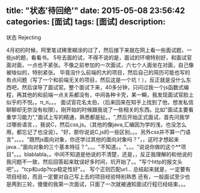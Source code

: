 title: "状态'待回绝'"
date: 2015-05-08 23:56:42
categories: [面试]
tags: [面试]
description: 
---
状态 Rejecting
<!--more-->
4月初的时候，阿里笔试稀里糊涂的过了，然后接下来就在网上看一些面试题，一些js的题，看看书。
5号去面的试，不得不说的是，面试的环境特别好，和面试官面对面，一点也不紧张。不像之前参加的一次面试，六七个人面坐在对面，自己像被啥似的，特别紧张。
毕竟没什么前端的大的项目，然后自己的简历可能也写的有点问题（写了一个和前端无关的项目，然后这是一个坑！），反正就是没什么东西吧，然后误导了面试官。整个面试下来，40多分钟，只问过我一个js函数式编程，再其他的和前端一点关系都没有，中间各种卡壳，某一瞬，我发现面试官脸上似乎的不悦。。π_π。。。
面试官花名太伯，（后来回来在知乎上找到了他，想发私信聊聊却无奈没有权限）。刚开始的时候跟我说了一些相关的东西。比如"面试主要看重学习能力","面试上写的精通，熟悉都是扯。。",然后开始正式面试，首先问我学过哪些语言，，我说C，然后css,js。（其他的像java,汇编因为学的浅，也没怎么用，都忘记了也没说）。"好，那你说说C,js的一些区别。。。另外css并不算一门语言"，。。。"既然js面向对象，你还学过其他的面向对象吗？"，，这时才想起来java..."面向对象的三个基本特征？"。。。"不知道。。"。。。"说说你做的这个**项目"。。。blablabla。。中间不知道是他说的不清楚，还是，，反正我理解的和他说的我问题不一致，然后回答起来耽误好多时间，坑开始了。。"写个http的报文头吧"。。"tcp和udp?tcp稳定性好"。。
写个正则匹配url...
总结起来就是，一定要有项目经验，而且一定要对自己写上去的项目经验特别熟悉
还有，一般面试至少也是两到三轮，傻傻的我第一次面试，只面了一次就被通知面试行程已经结束。。。

